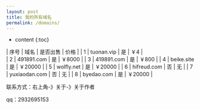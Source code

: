 ```yaml
---
layout: post
title: 我的所有域名
permalink: /domains/
---
```


* content
{:toc}


| 序号 	| 域名 			| 是否出售 	| 价格 		|
| 1    	| tuonan.vip    | 是 		| ￥4 	    |   
| 2   	| 491891.com 	| 是 		| ￥8000 	|
| 3   	| 419891.com 	| 是 	 	| ￥800     |
| 4   	| beike.site 	| 是 	 	| ￥20000 	|
| 5   	| wolfly.net 	| 是 	 	| ￥20000 	|
| 6   	| hifreud.com 	| 否 	 	| 无 		|
| 7   	| yuxiaodan.com | 否 	 	| 无 		|
| 8   	| byedao.com 	| 是 	 	| ￥20000 	|


联系方式：右上角-》关于-》关于作者


qq：2932695153